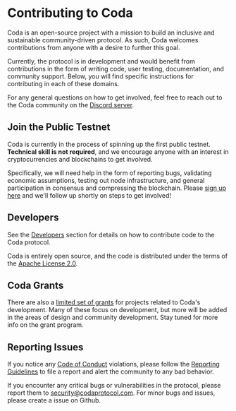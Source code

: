 # Contributing to Coda

Coda is an open-source project with a mission to build an inclusive and sustainable community-driven protocol. As such, Coda welcomes contributions from anyone with a desire to further this goal.

Currently, the protocol is in development and would benefit from contributions in the form of writing code, user testing, documentation, and community support. Below, you will find specific instructions for contributing in each of these domains.

For any general questions on how to get involved, feel free to reach out to the Coda community on the [Discord server](https://discord.gg/ShKhA7J).

## Join the Public Testnet

Coda is currently in the process of spinning up the first public testnet. **Technical skill is not required**, and we encourage anyone with an interest in cryptocurrencies and blockchains to get involved. 

Specifically, we will need help in the form of reporting bugs, validating economic assumptions, testing out node infrastructure, and general participation in consensus and compressing the blockchain. Please [sign up here](http://bit.ly/TestnetForm) and we'll follow up shortly on steps to get involved!

## Developers

See the [Developers](../developers/) section for details on how to contribute code to the Coda protocol.

Coda is entirely open source, and the code is distributed under the terms of the [Apache License 2.0](https://github.com/CodaProtocol/coda/blob/master/LICENSE).

## Coda Grants

There are also a [limited set of grants]() for projects related to Coda's development. Many of these focus on development, but more will be added in the areas of design and community development. Stay tuned for more info on the grant program.

## Reporting Issues

If you notice any [Code of Conduct](../code-of-conduct) violations, please follow the [Reporting Guidelines](../reporting-guidelines) to file a report and alert the community to any bad behavior.

If you encounter any critical bugs or vulnerabilities in the protocol, please report them to security@codaprotocol.com. For minor bugs and issues, please create a issue on Github.